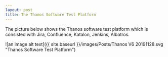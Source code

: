 ```yaml
---
layout: post
title: The Thanos Software Test Platform
---
```

The picture below shows the Thanos software test platform which is consisted with Jira, Confluence, Katalon, Jenkins, Albatros.


![an image alt text]({{ site.baseurl }}/images/Posts/Thanos V6 20191128.svg "Thanos Software Test Platform")



